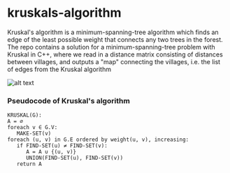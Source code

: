 # kruskals-algorithm


Kruskal's algorithm is a minimum-spanning-tree algorithm which finds an edge of the least possible weight that connects any two trees in the forest. The repo contains a solution for a minimum-spanning-tree problem with Kruskal in C++, where we read in a distance matrix consisting of distances between villages, and outputs a "map" connecting the villages, i.e. the list of edges from the Kruskal algorithm

![alt text](https://upload.wikimedia.org/wikipedia/commons/b/bb/KruskalDemo.gif)

### Pseudocode of Kruskal's algorithm
```
KRUSKAL(G):
A = ∅
foreach v ∈ G.V:
   MAKE-SET(v)
foreach (u, v) in G.E ordered by weight(u, v), increasing:
   if FIND-SET(u) ≠ FIND-SET(v):   
      A = A ∪ {(u, v)}   
      UNION(FIND-SET(u), FIND-SET(v))   
   return A
```
